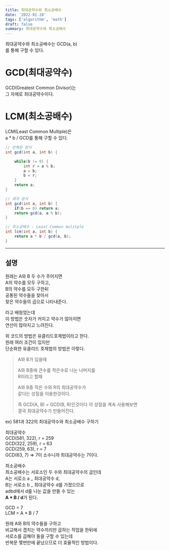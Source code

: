 ```yaml
---
title: 최대공약수와 최소공배수
date: '2022-01-28'
tags: ['algorithm', 'math']
draft: false
summary: 최대공약수와 최소공배수
---
```


최대공약수와 최소공배수는 GCD(a, b)  
를 통해 구할 수 있다.

# GCD(최대공약수)

GCD(Greatest Common Divisor)는  
그 자체로 최대공약수이다.

# LCM(최소공배수)

LCM(Least Common Multiple)은  
a \* b / GCD를 통해 구할 수 있다.

```java
// 반복문 방식
int gcd(int a, int b) {

	while(b != 0) {
		int r = a % b;
		a = b;
		b = r;
	}
	return a;
}

// 재귀 방식
int gcd(int a, int b) {
	if(b == 0) return a;
	return gcd(a, a % b);
}

// 최소공배수 : Least Common mulitple
int lcm(int a, int b) {
	return a * b / gcd(a, b);
}
```

---

## 설명

원래는 A와 B 두 수가 주어지면  
A의 약수를 모두 구하고,  
B의 약수를 모두 구한뒤  
공통된 약수들을 찾아서  
찾은 약수들의 곱으로 나타내준다.

라고 배웠었는데  
이 방법은 숫자가 커지고 약수가 많아지면  
연산이 많아지고 느려진다.

위 코드의 방법은 유클리드호제법이라고 한다.  
원래 여러 조건이 있지만  
단순화한 유클리드 호제법의 방법은 이렇다.

> A와 B가 있을때
>
> A와 B중에 큰수를 작은수로 나눈 나머지를  
> R이라고 할때
>
> A와 B중 작은 수와 R의 최대공약수가  
> 같다는 성질을 이용한것이다.
>
> 즉 GCD(A, B) = GCD(B, R)인것이다
> 이 성질을 계속 사용해보면  
> 결국 최대공약수가 만들어진다.

ex) 581과 322의 최대공약수와 최소공배수 구하기

최대공약수  
GCD(581, 322), r = 259  
GCD(322, 259), r = 63  
GCD(259, 63), r = 7  
GCD(63, 7) => 7이 소수니까 최대공약수는 7이다.

최소공배수  
최소공배수는 서로소인 두 수와 최대공약수의 곱인데  
A는 서로소 a _ 최대공약수 d,  
B는 서로소 b _ 최대공약수 d를 가졌으므로  
adbd에서 d를 나눈 값을 만들 수 있는  
**A \* B / d**가 된다.

GCD = 7  
LCM = A \* B / 7

원래 A와 B의 약수들을 구하고  
비교해서 겹치는 약수끼리만 곱하는 작업을 한뒤에  
서로소를 곱해야 둘을 구할 수 있는데  
반복문 몇번만에 끝났으므로 더 효율적인 방법이다.
